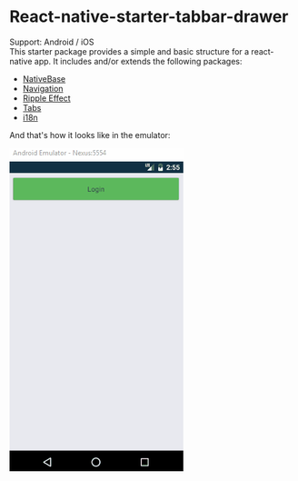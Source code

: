 # React-native-starter-tabbar-drawer
Support: Android / iOS   
This starter package provides a simple and basic structure for a react-native app. It includes and/or extends the following packages:

* [NativeBase](https://github.com/GeekyAnts/NativeBase)
* [Navigation](https://github.com/react-community/react-navigation)
* [Ripple Effect](https://github.com/n4kz/react-native-material-ripple)
* [Tabs](https://github.com/aksonov/react-native-tabs)
* [i18n](https://github.com/AlexanderZaytsev/react-native-i18n) 

And that's how it looks like in the emulator:

![alt text](https://raw.githubusercontent.com/Maxeh/markdown/master/react-native-starter-tabbar-drawer/demo.gif)